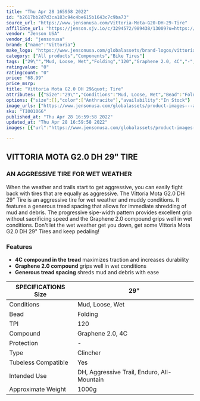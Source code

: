 ```yaml
---
title: "Thu Apr 28 165958 2022"
id: "b2617bb2d7d3ca183c94c4be615b1643c7c9ba73"
source_url: "https://www.jensonusa.com/Vittoria-Mota-G20-DH-29-Tire"
affiliate_url: "https://jenson.sjv.io/c/3294572/989438/13009?u=https://www.jensonusa.com/Vittoria-Mota-G20-DH-29-Tire"
vendor: "Jenson USA"
vendor_id: "jensonusa"
brand: {"name":"Vittoria"}
make_logo: "https://www.jensonusa.com/globalassets/brand-logos/vittoria.jpg"
category: ["All products","Components","Bike Tires"]
tags: ["29\"","Mud, Loose, Wet","Folding","120","Graphene 2.0, 4C","-","Clincher","Yes","DH, Aggressive Trail, Enduro, All-Mountain","1000g"]
ratingvalue: "0"
ratingcount: "0"
price: "68.99"
price_msrp: 
title: "Vittoria Mota G2.0 DH 29&quot; Tire"
attributes: [{"Size":"29\"","Conditions":"Mud, Loose, Wet","Bead":"Folding","TPI":"120","Compound":"Graphene 2.0, 4C","Protection":"-","Type":"Clincher","Tubeless Compatible":"Yes","Intended Use":"DH, Aggressive Trail, Enduro, All-Mountain","Approximate Weight":"1000g"}]
options: {"size":[],"color":["Anthracite"],"availability":"In Stock"}
image_urls: ["https://www.jensonusa.com/globalassets/product-images---all-assets/vittoria/ti001066-anthracite.jpg"]
sku: "TI001066"
published_at: "Thu Apr 28 16:59:58 2022"
updated_at: "Thu Apr 28 16:59:58 2022"
images: [{"url":"https://www.jensonusa.com/globalassets/product-images---all-assets/vittoria/ti001066-anthracite.jpg","path":"full/023892cdd81fe9cdc8010f816d4ec0ba9feca214.jpg","checksum":"f2df64d4c4c55f9da42dc9caf86fb697","status":"downloaded"}]

---
```

## VITTORIA MOTA G2.0 DH 29" TIRE

### AN AGGRESSIVE TIRE FOR WET WEATHER

When the weather and trails start to get aggressive, you can easily fight back
with tires that are equally as aggressive. The Vittoria Mota G2.0 DH 29" Tire
is an aggressive tire for wet weather and muddy conditions. It features a
generous tread spacing that allows for immediate shredding of mud and debris.
The progressive sipe-width pattern provides excellent grip without sacrificing
speed and the Graphene 2.0 compound grips well in wet conditions. Don't let
the wet weather get you down, get some Vittoria Mota G2.0 DH 29" Tires and
keep pedaling!

### Features

  * **4C compound in the tread** maximizes traction and increases durability
  * **Graphene 2.0 compound** grips well in wet conditions
  * **Generous tread spacing** shreds mud and debris with ease

SPECIFICATIONS Size | 29"  
---|---  
Conditions | Mud, Loose, Wet  
Bead | Folding  
TPI | 120  
Compound | Graphene 2.0, 4C  
Protection | -  
Type | Clincher  
Tubeless Compatible | Yes  
Intended Use | DH, Aggressive Trail, Enduro, All-Mountain  
Approximate Weight | 1000g

